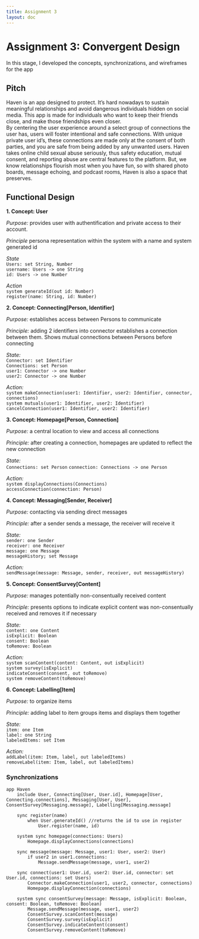 ```yaml
---
title: Assignment 3
layout: doc
---
```


# Assignment 3: Convergent Design #
In this stage, I developed the concepts, synchronizations, and wireframes for the app

## Pitch ##
Haven is an app designed to protect. It’s hard nowadays to sustain meaningful relationships and avoid dangerous individuals hidden on social media. This app is made for individuals who want to keep their friends close, and make those friendships even closer.  
By centering the user experience around a select group of connections the user has, users will foster intentional and safe connections. With unique private user id’s, these connections are made only at the consent of both parties, and you are safe from being added by any unwanted users. Haven takes online child sexual abuse seriously, thus safety education, mutual consent, and reporting abuse are central features to the platform. But, we know relationships flourish most when you have fun, so with shared photo boards, message echoing, and podcast rooms, Haven is also a space that preserves. 

## Functional Design ##
**1. Concept: User**

*Purpose:* provides user with authentification and private access to their account.

*Principle* persona representation within the system with a name and system generated id

*State* <br>
`Users: set String, Number` <br>
`username: Users -> one String`<br>
`id: Users -> one Number`

*Action* <br>
`system generateId(out id: Number)` <br>
`register(name: String, id: Number)`

**2. Concept: Connecting[Person, Identifier]**

*Purpose:* establishes access between Persons to communicate

*Principle:* adding 2 identifiers into connector establishes a connection between them. Shows mutual connections between Persons before connecting

*State:*<br>
`Connector: set Identifier`<br>
`Connections: set Person`<br>
`user1: Connector -> one Number`<br>
`user2: Connector -> one Number`

*Action:*<br>
`system makeConnection(user1: Identifier, user2: Identifier, connector, connections)`<br>
`system mutuals(user1: Identifier, user2: Identifier)`<br>
`cancelConnection(user1: Identifier, user2: Identifier)`

**3. Concept: Homepage[Person, Connection]** 

*Purpose:* a central location to view and access all connections

*Principle:* after creating a connection, homepages are updated to reflect the new connection

*State:*<br>
`Connections: set Person`
`connection: Connections -> one Person`

*Action:*<br>
`system displayConnections(Connections)`<br>
`accessConnection(connection: Person)`

**4. Concept: Messaging[Sender, Receiver]**

*Purpose:* contacting via sending direct messages 

*Principle:* after a sender sends a message, the receiver will receive it

*State:* <br>
`sender: one Sender` <br>
`receiver: one Receiver` <br>
`message: one Message` <br>
`messageHistory; set Message`

*Action:*<br>
`sendMessage(message: Message, sender, receiver, out messageHistory)`


**5. Concept: ConsentSurvey[Content]**

*Purpose:* manages potentially non-consentually received content

*Principle:* presents options to indicate explicit content was non-consentually received and removes it if necessary

*State:*<br>
`content: one Content`<br>
`isExplicit: Boolean` <br>
`consent: Boolean` <br>
`toRemove: Boolean`

*Action:*<br>
`system scanContent(content: Content, out isExplicit)` <br>
`system survey(isExplicit)`<br>
`indicateConsent(consent, out toRemove)`<br>
`system removeContent(toRemove)` <br>

**6. Concept: Labelling[Item]**

*Purpose:* to organize items

*Principle:* adding label to item groups items and displays them together

*State:*<br>
`item: one Item`<br>
`label: one String`<br>
`labeledItems: set Item`

*Action:*<br>
`addLabel(item: Item, label, out labeledItems)`<br>
`removeLabel(item: Item, label, out labeledItems)`

### Synchronizations ###

```
app Haven
    include User, Connecting[User, User.id], Homepage[User, Connecting.connections], Messaging[User, User], ConsentSurvey[Messaging.message], Labelling[Messaging.message]

    sync register(name)
        when User.generateId() //returns the id to use in register
            User.register(name, id)

    system sync homepage(connections: Users)
        Homepage.displayConnections(connections)

    sync message(message: Message, user1: User, user2: User)
        if user2 in user1.connections:
            Message.sendMessage(message, user1, user2) 
    
    sync connect(user1: User.id, user2: User.id, connector: set User.id, connections: set Users)
        Connector.makeConnection(user1, user2, connector, connections)
        Homepage.displayConnection(connections)

    system sync consentSurvey(message: Message, isExplicit: Boolean, consent: Boolean, toRemove: Boolean)
        Message.sendMessage(message, user1, user2)
        ConsentSurvey.scanContent(message)
        ConsentSurvey.survey(isExplicit)
        ConsentSurvey.indicateContent(consent)
        ConsentSurvey.removeContent(toRemove)

```